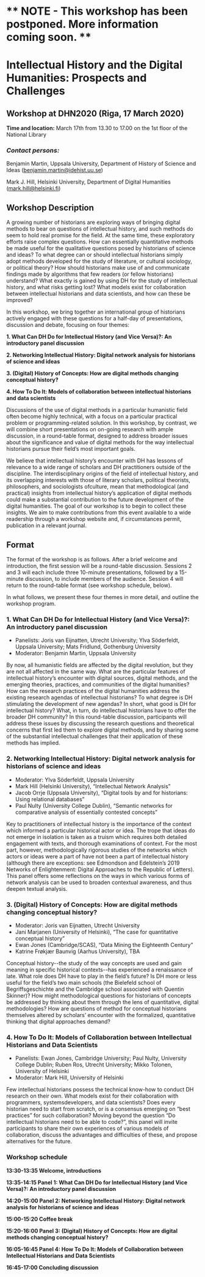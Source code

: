 # ** NOTE - This workshop has been postponed. More information coming soon. ** #

# Intellectual History and the Digital Humanities: Prospects and Challenges #
## Workshop at DHN2020 (Riga, 17 March 2020) ##

**Time and location:** March 17th from 13.30 to 17.00 on the 1st floor of the National Library

### _Contact persons:_ ###
Benjamin Martin, Uppsala University, Department of History of Science and Ideas (benjamin.martin@idehist.uu.se)

Mark J. Hill, Helsinki University, Department of Digital Humanities (mark.hill@helsinki.fi)

## Workshop Description ##

A growing number of historians are exploring ways of bringing digital methods to bear on questions of intellectual history, and such methods do seem to hold real promise for the field. At the same time, these exploratory efforts raise complex questions. How can essentially quantitative methods be made useful for the qualitative questions posed by historians of science and ideas? To what degree can or should intellectual historians simply adopt methods developed for the study of literature, or cultural sociology, or political theory? How should historians make use of and communicate findings made by algorithms that few readers (or fellow historians) understand? What exactly is gained by using DH for the study of intellectual history, and what risks getting lost? What models exist for collaboration between intellectual historians and data scientists, and how can these be improved?

In this workshop, we bring together an international group of historians actively engaged with these questions for a half-day of presentations, discussion and debate, focusing on four themes:

**1. What Can DH Do for Intellectual History (and Vice Versa)?: An introductory panel discussion**

**2. Networking Intellectual History: Digital network analysis for historians of science and ideas**

**3. (Digital) History of Concepts: How are digital methods changing conceptual history?**

**4. How To Do It: Models of collaboration between intellectual historians and data scientists**

Discussions of the use of digital methods in a particular humanistic field often become highly technical, with a focus on a particular practical problem or programming-related solution. In this workshop, by contrast, we will combine short presentations on on-going research with ample discussion, in a round-table format, designed to address broader issues about the significance and value of digital methods for the way intellectual historians pursue their field’s most important goals. 

We believe that intellectual history’s encounter with DH has lessons of relevance to a wide range of scholars and DH practitioners outside of the discipline. The interdisciplinary origins of the field of intellectual history, and its overlapping interests with those of literary scholars, political theorists, philosophers, and sociologists ofculture, mean that methodological (and practical) insights from intellectual history’s application of digital methods could make a substantial contribution to the future development of the digital humanities. The goal of our workshop is to begin to collect these insights. We aim to make contributions from this event available to a wide readership through a workshop website and, if circumstances permit, publication in a relevant journal.

## Format ##

The format of the workshop is as follows. After a brief welcome and introduction, the first session will be a round-table discussion. Sessions 2 and 3 will each include three 10-minute presentations, followed by a 15-minute discussion, to include members of the audience. Session 4 will return to the round-table format (see workshop schedule, below).

In what follows, we present these four themes in more detail, and outline the workshop program.

### 1. What Can DH Do for Intellectual History (and Vice Versa)?: An introductory panel discussion ###

- Panelists: Joris van Eijnatten, Utrecht University; Ylva Söderfeldt, Uppsala University; Mats Fridlund, Gothenburg University 
- Moderator: Benjamin Martin, Uppsala University

By now, all humanistic fields are affected by the digital revolution, but they are not all affected in the same way. What are the particular features of intellectual history’s encounter with digital sources, digital methods, and the emerging theories, practices, and communities of the digital humanities? How can the research practices of the digital humanities address the existing research agendas of intellectual historians? To what degree is DH stimulating the development of new agendas? In short, what good is DH for intellectual history? What, in turn, do intellectual historians have to offer the broader DH community? In this round-table discussion, participants will address these issues by discussing the research questions and theoretical concerns that first led them to explore digital methods, and by sharing some of the substantial intellectual challenges that their application of these methods has implied.

### 2. Networking Intellectual History: Digital network analysis for historians of science and ideas ###

- Moderator: Ylva Söderfeldt, Uppsala University
- Mark Hill (Helsinki University), “Intellectual Network Analysis”
- Jacob Orrje (Uppsala University), “Digital tools by and for historians: Using relational databases”
- Paul Nulty (University College Dublin), “Semantic networks for comparative analysis of essentially contested concepts”

Key to practitioners of intellectual history is the importance of the context which informed a particular historical actor or idea. The trope that ideas do not emerge in isolation is taken as a truism which requires both detailed engagement with texts, and thorough examinations of context. For the most part, however, methodologically rigorous studies of the networks which actors or ideas were a part of have not been a part of intellectual history (although there are exceptions: see Edmondson and Edelstein’s 2019 Networks of Enlightenment: Digital Approaches to the Republic of Letters). This panel offers some reflections on the ways in which various forms of network analysis can be used to broaden contextual awareness, and thus deepen textual analysis.

### 3. (Digital) History of Concepts: How are digital methods changing conceptual history? ###

- Moderator: Joris van Eijnatten, Utrecht University
- Jani Marjanen (University of Helsinki), “The case for quantitative conceptual history”
- Ewan Jones (Cambridge/SCAS), “Data Mining the Eighteenth Century”
- Katrine Frøkjær Baunvig (Aarhus University), TBA

Conceptual history--the study of the way concepts are used and gain meaning in specific historical contexts--has experienced a renaissance of late. What role does DH have to play in the field’s future? Is DH more or less useful for the field’s two main schools (the Bielefeld school of Begriffsgeschichte and the Cambridge school associated with Quentin Skinner)? How might methodological questions for historians of concepts be addressed by thinking about them through the lens of quantitative, digital methodologies? How are questions of method for conceptual historians themselves altered by scholars’ encounter with the formalized, quantitative thinking that digital approaches demand?

### 4. How To Do It: Models of Collaboration between Intellectual Historians and Data Scientists ###

- Panelists: Ewan Jones, Cambridge University; Paul Nulty, University College Dublin; Ruben Ros, Utrecht University; Mikko Tolonen, University of Helsinki
- Moderator: Mark Hill, University of Helsinki

Few intellectual historians possess the technical know-how to conduct DH research on their own. What models exist for their collaboration with programmers, systemsdevelopers, and data scientists? Does every historian need to start from scratch, or is a consensus emerging on “best practices” for such collaboration? Moving beyond the question “Do intellectual historians need to be able to code?”, this panel will invite participants to share their own experiences of various models of collaboration, discuss the advantages and difficulties of these, and propose alternatives for the future.

### Workshop schedule ###

**13:30-13:35        Welcome, introductions**

**13:35-14:15        Panel 1: What Can DH Do for Intellectual History (and Vice Versa)?: An introductory panel discussion**

**14:20-15:00        Panel 2: Networking Intellectual History: Digital network analysis for historians of science and ideas**

**15:00-15:20        Coffee break**

**15:20-16:00        Panel 3: (Digital) History of Concepts: How are digital methods changing conceptual history?**

**16:05-16:45        Panel 4: How To Do It: Models of Collaboration between Intellectual Historians and Data Scientists**

**16:45-17:00        Concluding discussion**
